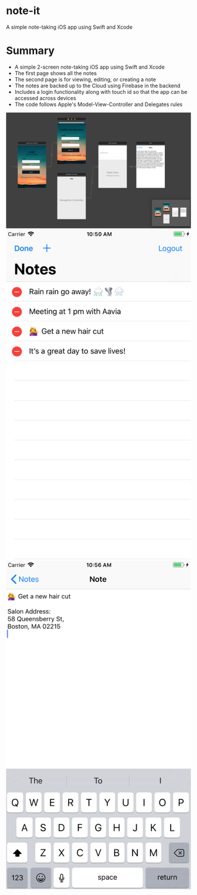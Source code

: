 # note-it
A simple note-taking iOS app using Swift and Xcode

# Summary
- A simple 2-screen note-taking iOS app using Swift and Xcode
- The first page shows all the notes 
- The second page is for viewing, editing, or creating a note
- The notes are backed up to the Cloud using Firebase in the backend
- Includes a login functionality along with touch id so that the app can be accessed across devices
- The code follows Apple's Model-View-Controller and Delegates rules

![Main.storyboard](images/Main.storyboard.png)
![Notes](images/notes-list.png) ![Sample note](images/sample-note.png)

